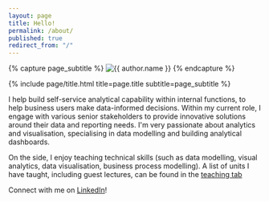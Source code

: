 ```yaml
---
layout: page
title: Hello!
permalink: /about/
published: true
redirect_from: "/"
---
```


<div class="page" markdown="1">

{% capture page_subtitle %}
<img
    class="me"
    alt="{{ author.name }}"
    src="{{ site.author.photo | relative_url }}"
    srcset="{{ site.author.photo2x | relative_url }} 2x"
/>
{% endcapture %}

{% include page/title.html title=page.title subtitle=page_subtitle %}

I help build self-service analytical capability within internal functions, to help business users make data-informed decisions. Within my current role, I engage with various senior stakeholders to provide innovative solutions around their data and reporting needs. I'm very passionate about analytics and visualisation, specialising in data modelling and building analytical dashboards.

On the side, I enjoy teaching technical skills (such as data modelling, visual analytics, data visualisation, business process modelling). A list of units I have taught, including guest lectures, can be found in the [teaching tab](https://jeffreycklo.github.io/teaching)

Connect with me on [LinkedIn](https://www.linkedin.com/in/jeffreycklo/)!

</div>
